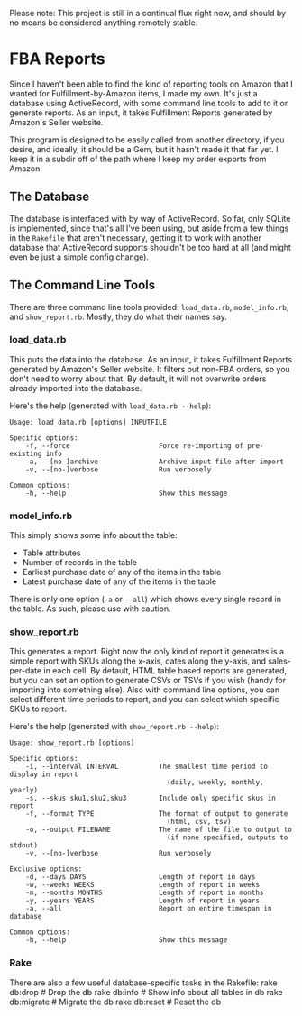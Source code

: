 Please note: This project is still in a continual flux right now, and should by no means be considered anything remotely stable.


FBA Reports
===========

Since I haven't been able to find the kind of reporting tools on Amazon that I wanted for Fulfillment-by-Amazon items, I made my own. It's just a database using ActiveRecord, with some command line tools to add to it or generate reports. As an input, it takes Fulfillment Reports generated by Amazon's Seller website.

This program is designed to be easily called from another directory, if you desire, and ideally, it should be a Gem, but it hasn't made it that far yet. I keep it in a subdir off of the path where I keep my order exports from Amazon.


The Database
------------
The database is interfaced with by way of ActiveRecord. So far, only SQLite is implemented, since that's all I've been using, but aside from a few things in the `Rakefile` that aren't necessary, getting it to work with another database that ActiveRecord supports shouldn't be too hard at all (and might even be just a simple config change).


The Command Line Tools
----------------------
There are three command line tools provided: `load_data.rb`, `model_info.rb`, and `show_report.rb`. Mostly, they do what their names say.

### load_data.rb

This puts the data into the database. As an input, it takes Fulfillment Reports generated by Amazon's Seller website. It filters out non-FBA orders, so you don't need to worry about that. By default, it will not overwrite orders already imported into the database.

Here's the help (generated with `load_data.rb --help`):

```
Usage: load_data.rb [options] INPUTFILE

Specific options:
    -f, --force                      Force re-importing of pre-existing info
    -a, --[no-]archive               Archive input file after import
    -v, --[no-]verbose               Run verbosely

Common options:
    -h, --help                       Show this message
```


### model_info.rb

This simply shows some info about the table:

- Table attributes
- Number of records in the table
- Earliest purchase date of any of the items in the table
- Latest purchase date of any of the items in the table

There is only one option (`-a` or `--all`) which shows every single record in the table. As such, please use with caution.


### show_report.rb

This generates a report. Right now the only kind of report it generates is a simple report with SKUs along the x-axis, dates along the y-axis, and sales-per-date in each cell. By default, HTML table based reports are generated, but you can set an option to generate CSVs or TSVs if you wish (handy for importing into something else). Also with command line options, you can select different time periods to report, and you can select which specific SKUs to report.

Here's the help (generated with `show_report.rb --help`):

```
Usage: show_report.rb [options]

Specific options:
    -i, --interval INTERVAL          The smallest time period to display in report
                                       (daily, weekly, monthly, yearly)
    -s, --skus sku1,sku2,sku3        Include only specific skus in report
    -f, --format TYPE                The format of output to generate
                                       (html, csv, tsv)
    -o, --output FILENAME            The name of the file to output to
                                       (if none specified, outputs to stdout)
    -v, --[no-]verbose               Run verbosely

Exclusive options:
    -d, --days DAYS                  Length of report in days
    -w, --weeks WEEKS                Length of report in weeks
    -m, --months MONTHS              Length of report in months
    -y, --years YEARS                Length of report in years
    -a, --all                        Report on entire timespan in database

Common options:
    -h, --help                       Show this message
```


### Rake

There are also a few useful database-specific tasks in the Rakefile:
rake db:drop     # Drop the db
rake db:info     # Show info about all tables in db
rake db:migrate  # Migrate the db
rake db:reset    # Reset the db




